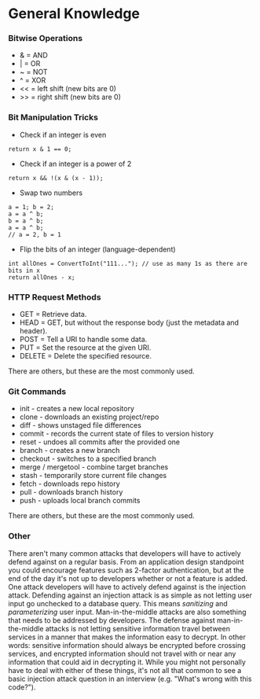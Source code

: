 # General Knowledge

### Bitwise Operations

- & = AND
- | = OR
- ~ = NOT
- ^ = XOR
- << = left shift (new bits are 0)
- \>> = right shift (new bits are 0)

### Bit Manipulation Tricks

- Check if an integer is even
```
return x & 1 == 0;
```
- Check if an integer is a power of 2
```
return x && !(x & (x - 1));
```
- Swap two numbers
```
a = 1; b = 2;
a = a ^ b;
b = a ^ b;
a = a ^ b;
// a = 2, b = 1
```
- Flip the bits of an integer (language-dependent)
```
int allOnes = ConvertToInt("111..."); // use as many 1s as there are bits in x
return allOnes - x;
```

### HTTP Request Methods

- GET = Retrieve data.
- HEAD = GET, but without the response body (just the metadata and header).
- POST = Tell a URI to handle some data.
- PUT = Set the resource at the given URI.
- DELETE = Delete the specified resource.

There are others, but these are the most commonly used.

### Git Commands

- init - creates a new local repository
- clone - downloads an existing project/repo
- diff - shows unstaged file differences
- commit - records the current state of files to version history
- reset - undoes all commits after the provided one
- branch - creates a new branch
- checkout - switches to a specified branch
- merge / mergetool - combine target branches
- stash - temporarily store current file changes
- fetch - downloads repo history
- pull - downloads branch history
- push - uploads local branch commits

There are others, but these are the most commonly used.

### Other

There aren't many common attacks that developers will have to actively defend against on a regular basis. From an application design standpoint you could encourage features such as 2-factor authentication, but at the end of the day it's not up to developers whether or not a feature is added. One attack developers will have to actively defend against is the injection attack. Defending against an injection attack is as simple as not letting user input go unchecked to a database query. This means _sanitizing_ and _parameterizing_ user input. Man-in-the-middle attacks are also something that needs to be addressed by developers. The defense against man-in-the-middle attacks is not letting sensitive information travel between services in a manner that makes the information easy to decrypt. In other words: sensitive information should always be encrypted before crossing services, and encrypted information should not travel with or near any information that could aid in decrypting it. While you might not personally have to deal with either of these things, it's not all that common to see a basic injection attack question in an interview (e.g. "What's wrong with this code?").
